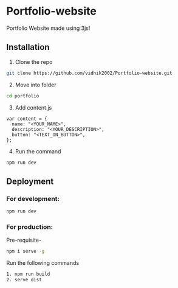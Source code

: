 # Portfolio-website
Portfolio Website made using 3js!
## Installation
 
1. Clone the repo
```sh
git clone https://github.com/vidhik2002/Portfolio-website.git
```
2. Move into folder
```sh
cd portfolio
```
3. Add content.js
```
var content = {
  name: "<YOUR_NAME>",
  description: "<YOUR_DESCRIPTION>",
  button: "<TEXT_ON_BUTTON>",
};
```
4. Run the command
```sh
npm run dev
```
## Deployment

### For development:
```sh
npm run dev
```
### For production:
Pre-requisite-
```sh
npm i serve -g
```
Run the following commands
```sh
1. npm run build
2. serve dist
```

